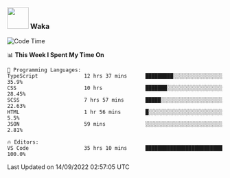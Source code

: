 ### <img src="https://media.giphy.com/media/VgCDAzcKvsR6OM0uWg/giphy.gif" width="50"> Waka

  <!--START_SECTION:waka-->
![Code Time](http://img.shields.io/badge/Code%20Time-866%20hrs%2046%20mins-blue)

📊 **This Week I Spent My Time On** 

```text
💬 Programming Languages: 
TypeScript               12 hrs 37 mins      █████████░░░░░░░░░░░░░░░░   35.9% 
CSS                      10 hrs              ███████░░░░░░░░░░░░░░░░░░   28.45% 
SCSS                     7 hrs 57 mins       █████░░░░░░░░░░░░░░░░░░░░   22.63% 
HTML                     1 hr 56 mins        █░░░░░░░░░░░░░░░░░░░░░░░░   5.5% 
JSON                     59 mins             ░░░░░░░░░░░░░░░░░░░░░░░░░   2.81%

🔥 Editors: 
VS Code                  35 hrs 10 mins      █████████████████████████   100.0%

```


 Last Updated on 14/09/2022 02:57:05 UTC
<!--END_SECTION:waka-->
